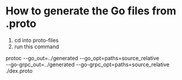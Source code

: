 # How to generate the Go files from .proto

1. cd into proto-files
2. run this command

protoc --go_out=../generated --go_opt=paths=source_relative \
    --go-grpc_out=../generated --go-grpc_opt=paths=source_relative \
    ./dex.proto


